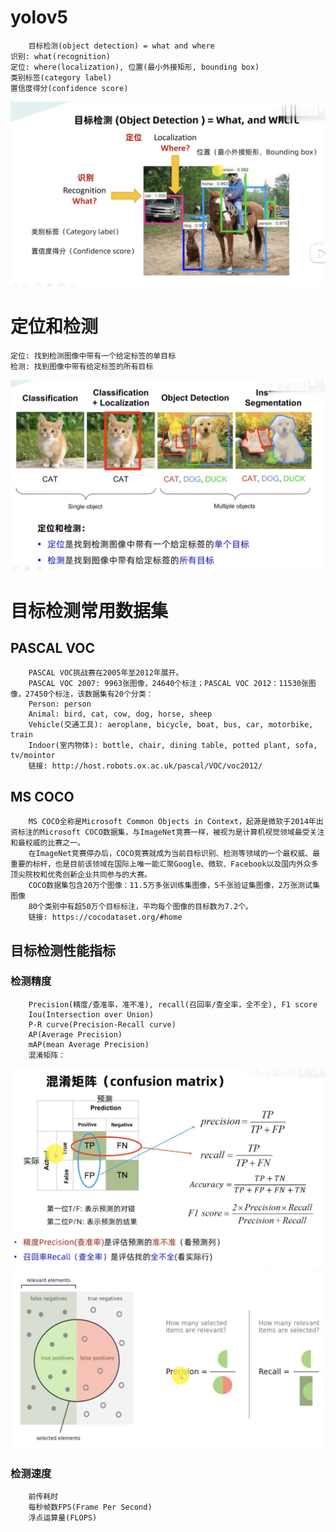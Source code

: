 # yolov5
        目标检测(object detection) = what and where
    识别: what(recognition)
    定位: where(localization), 位置(最小外接矩形, bounding box)
    类别标签(category label)
    置信度得分(confidence score)
![目标检测](./doc/目标检测.jpg)

# 定位和检测
    定位: 找到检测图像中带有一个给定标签的单目标
    检测: 找到图像中带有给定标签的所有目标
![定位和检测](./doc/定位和检测.jpg)

# 目标检测常用数据集
## PASCAL VOC
        PASCAL VOC挑战赛在2005年至2012年展开。
        PASCAL VOC 2007: 9963张图像，24640个标注；PASCAL VOC 2012：11530张图像，27450个标注，该数据集有20个分类：
        Person: person
        Animal: bird, cat, cow, dog, horse, sheep
        Vehicle(交通工具): aeroplane, bicycle, boat, bus, car, motorbike, train
        Indoor(室内物体): bottle, chair, dining table, potted plant, sofa, tv/mointor
        链接: http://host.robots.ox.ac.uk/pascal/VOC/voc2012/

## MS COCO
        MS COCO全称是Microsoft Common Objects in Context，起源是微软于2014年出资标注的Microsoft COCO数据集，与ImageNet竞赛一样，被视为是计算机视觉领域最受关注和最权威的比赛之一。
        在ImageNet竞赛停办后，COCO竞赛就成为当前目标识别、检测等领域的一个最权威、最重要的标杆，也是目前该领域在国际上唯一能汇聚Google、微软、Facebook以及国内外众多顶尖院校和优秀创新企业共同参与的大赛。
        COCO数据集包含20万个图像：11.5万多张训练集图像，5千张验证集图像，2万张测试集图像
        80个类别中有超50万个目标标注，平均每个图像的目标数为7.2个。
        链接: https://cocodataset.org/#home

## 目标检测性能指标
### 检测精度
        Precision(精度/查准率，准不准), recall(召回率/查全率，全不全), F1 score
        Iou(Intersection over Union)
        P-R curve(Precision-Recall curve)
        AP(Average Precision)
        mAP(mean Average Precision)
        混淆矩阵：
![混淆矩阵](./doc/混淆矩阵.jpg)
![混淆矩阵2](./doc/混淆矩阵2.jpg)
### 检测速度
        前传耗时
        每秒帧数FPS(Frame Per Second)
        浮点运算量(FLOPS)


